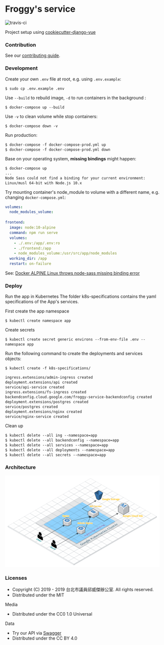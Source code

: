 # Froggy's service
![travis-ci](https://travis-ci.org/FroggyTaipei/froggy-service.svg?branch=master)

Project setup using [cookiecutter-django-vue](https://github.com/vchaptsev/cookiecutter-django-vue)

### Contribution

See our [contributing guide](CONTRIBUTING.md).

### Development

Create your own `.env` file at root, e.g. using `.env.example`:
```
$ sudo cp .env.example .env
```

Use `--build` to rebuild image, `-d` to run containers in the background :
```
$ docker-compose up --build
```

Use `-v` to clean volume while stop containers:
```
$ docker-compose down -v
```

Run production:
```
$ docker-compose -f docker-compose-prod.yml up
$ docker-compose -f docker-compose-prod.yml down
```

Base on your operating system, **missing bindings** might happen:
```
$ docker-compose up
...
Node Sass could not find a binding for your current environment: Linux/musl 64-bit with Node.js 10.x
```
Try mounting container's node_module to volume with a different name, 
e.g. changing `docker-compose.yml`:
```yaml
volumes:
  node_modules_volume:

frontend:
  image: node:10-alpine
  command: npm run serve
  volumes:
    - ./.env:/app/.env:ro
    - ./frontend:/app
    - node_modules_volume:/usr/src/app/node_modules
  working_dir: /app
  restart: on-failure
```
See: [Docker ALPINE Linux throws node-sass missing binding error](https://github.com/sass/node-sass/issues/2165) 

### Deploy

Run the app in Kubernetes
The folder k8s-specifications contains the yaml specifications of the App's services.

First create the app namespace
```
$ kubectl create namespace app
```

Create secrets
```
$ kubectl create secret generic environs --from-env-file .env --namespace app
```

Run the following command to create the deployments and services objects:
```
$ kubectl create -f k8s-specifications/
```
```
ingress.extensions/admin-ingress created
deployment.extensions/api created
service/api-service created
ingress.extensions/fs-ingress created
backendconfig.cloud.google.com/froggy-service-backendconfig created
deployment.extensions/postgres created
service/postgres created
deployment.extensions/nginx created
service/nginx-service created
```

Clean up
```
$ kubectl delete --all ing --namespace=app
$ kubectl delete --all backendconfig --namespace=app
$ kubectl delete --all services --namespace=app
$ kubectl delete --all deployments --namespace=app
$ kubectl delete --all secrets --namespace=app
```

### Architecture

![Architecture diagram](architecture.png)


### Licenses
* Copyright (C) 2019 - 2019 台北市議員邱威傑辦公室. All rights reserved.
* Distributed under the MIT

Media
* Distributed under the CC0 1.0 Universal

Data
* Try our API via [Swagger](https://service.froggychiu.com/api/swagger/)
* Distributed under the CC BY 4.0
